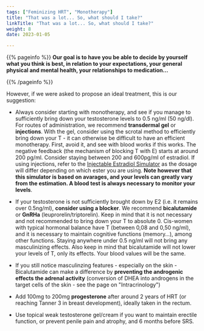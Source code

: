 ```yaml
---
tags: ["Feminizing HRT", "Monotherapy"]
title: "That was a lot... So, what should I take?"
linkTitle: "That was a lot... So, what should I take?"
weight: 8
date: 2023-01-05

---
```


{{% pageinfo %}}
**Our goal is to have you be able to decide by yourself what you think is best, in relation to your expectations, your general physical and mental health, your relationships to medication…**

{{% /pageinfo %}}



However, if we were asked to propose an ideal treatment, this is our suggestion:

- Always consider starting with monotherapy, and see if you manage to sufficiently bring down your testosterone levels to 0.5 ng/ml (50 ng/dl). For routes of administration, we recommend **transdermal gel** or **injections**. With the gel, consider using the scrotal method to efficiently bring down your T - it can otherwise be difficult to have an efficient monotherapy. First, avoid it, and see with blood works if this works. The negative feedback (the mechanism of blocking T with E) starts at around 200 pg/ml. Consider staying between 200 and 600pg/ml of estradiol. If using injections, refer to the [Injectable Estradiol Simulator](https://transfemscience.org/misc/injectable-e2-simulator/) as the dosage will differ depending on which ester you are using. **Note however that this simulator is based on avarages, and your levels can greatly vary from the estimation. A blood test is always necessary to monitor your levels**. 

- If your testosterone is not sufficiently brought down by E2 (i.e. it remains over 0.5ng/ml), **consider using a blocker**. We recommend **bicalutamide** or **GnRHa** (leuprorelin/triptorelin). Keep in mind that it is not necessary and not recommended to bring down your T to absolute 0. Cis-women with typical hormonal balance have T (between 0,08 and 0,50 ng/ml), and it is necessary to maintain cognitive functions (memory…), among other functions. Staying anywhere under 0.5 ng/ml will not bring any masculinizing effects. Also keep in mind that bicalutamide will not lower your levels of T, only its effects. Your blood values will be the same.

- If you still notice masculinzing features - especially on the skin - Bicalutamide can make a difference by **preventing the androgenic effects the adrenal activity** (conversion of DHEA into androgens in the target cells of the skin - see the page on "Intracrinology")

- Add 100mg to 200mg **progesterone** after around 2 years of HRT (or reaching Tanner 3 in breast development), ideally taken in the rectum.

- Use topical weak testosterone gel/cream if you want to maintain erectile function, or prevent penile pain and atrophy, and 6 months before SRS.